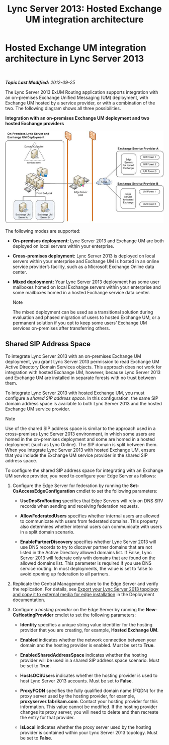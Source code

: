 ﻿---
title: 'Lync Server 2013: Hosted Exchange UM integration architecture'
TOCTitle: Hosted Exchange UM integration architecture
ms:assetid: 0094d5dc-1836-441c-b6e2-f88e35203a8d
ms:mtpsurl: https://technet.microsoft.com/en-us/library/Gg398067(v=OCS.15)
ms:contentKeyID: 48183222
ms.date: 07/23/2014
mtps_version: v=OCS.15
---

<div data-xmlns="http://www.w3.org/1999/xhtml">

<div class="topic" data-xmlns="http://www.w3.org/1999/xhtml" data-msxsl="urn:schemas-microsoft-com:xslt" data-cs="http://msdn.microsoft.com/en-us/">

<div data-asp="http://msdn2.microsoft.com/asp">

# Hosted Exchange UM integration architecture in Lync Server 2013

</div>

<div id="mainSection">

<div id="mainBody">

<span> </span>

_**Topic Last Modified:** 2012-09-25_

The Lync Server 2013 ExUM Routing application supports integration with an on-premises Exchange Unified Messaging (UM) deployment, with Exchange UM hosted by a service provider, or with a combination of the two. The following diagram shows all three possibilities.

**Integration with an on-premises Exchange UM deployment and two hosted Exchange providers**

![On-premises Lync Server Exchange UM Deployment](images/Gg398821.d6498eb9-87ee-40f3-8ecd-852f91546590(OCS.15).jpg "On-premises Lync Server Exchange UM Deployment")

The following modes are supported:

  - **On-premises deployment:** Lync Server 2013 and Exchange UM are both deployed on local servers within your enterprise.

  - **Cross-premises deployment:** Lync Server 2013 is deployed on local servers within your enterprise and Exchange UM is hosted in an online service provider’s facility, such as a Microsoft Exchange Online data center.

  - **Mixed deployment:** Your Lync Server 2013 deployment has some user mailboxes homed on local Exchange servers within your enterprise and some mailboxes homed in a hosted Exchange service data center.
    
    <div>
    

    > [!NOTE]  
    > The mixed deployment can be used as a transitional solution during evaluation and phased migration of users to hosted Exchange UM, or a permanent solution if you opt to keep some users’ Exchange UM services on-premises after transferring others.

    
    </div>

<div>

## Shared SIP Address Space

To integrate Lync Server 2013 with an on-premises Exchange UM deployment, you grant Lync Server 2013 permission to read Exchange UM Active Directory Domain Services objects. This approach does not work for integration with hosted Exchange UM, however, because Lync Server 2013 and Exchange UM are installed in separate forests with no trust between them.

To integrate Lync Server 2013 with hosted Exchange UM, you must configure a *shared SIP address space*. In this configuration, the same SIP domain address space is available to both Lync Server 2013 and the hosted Exchange UM service provider.

<div>


> [!NOTE]  
> Use of the shared SIP address space is similar to the approach used in a cross-premises Lync Server 2013 environment, in which some users are homed in the on-premises deployment and some are homed in a hosted deployment (such as Lync Online). The SIP domain is split between them. When you integrate Lync Server 2013 with hosted Exchange UM, ensure that you include the Exchange UM service provider in the shared SIP address space.



</div>

To configure the shared SIP address space for integrating with an Exchange UM service provider, you need to configure your Edge Server as follows:

1.  Configure the Edge Server for federation by running the **Set-CsAccessEdgeConfiguration** cmdlet to set the following parameters:
    
      - **UseDnsSrvRouting** specifies that Edge Servers will rely on DNS SRV records when sending and receiving federation requests.
    
      - **AllowFederatedUsers** specifies whether internal users are allowed to communicate with users from federated domains. This property also determines whether internal users can communicate with users in a split domain scenario.
    
      - **EnablePartnerDiscovery** specifies whether Lync Server 2013 will use DNS records to try to discover partner domains that are not listed in the Active Directory allowed domains list. If False, Lync Server 2013 will federate only with domains that are found on the allowed domains list. This parameter is required if you use DNS service routing. In most deployments, the value is set to false to avoid opening up federation to all partners.

2.  Replicate the Central Management store to the Edge Server and verify the replication. For details, see [Export your Lync Server 2013 topology and copy it to external media for edge installation](lync-server-2013-export-your-topology-and-copy-it-to-external-media-for-edge-installation.md) in the Deployment documentation.

3.  Configure a *hosting provider* on the Edge Server by running the **New-CsHostingProvider** cmdlet to set the following parameters:
    
      - **Identity** specifies a unique string value identifier for the hosting provider that you are creating, for example, **Hosted Exchange UM**.
    
      - **Enabled** indicates whether the network connection between your domain and the hosting provider is enabled. Must be set to **True**.
    
      - **EnabledSharedAddressSpace** indicates whether the hosting provider will be used in a shared SIP address space scenario. Must be set to **True**.
    
      - **HostsOCSUsers** indicates whether the hosting provider is used to host Lync Server 2013 accounts. Must be set to **False**.
    
      - **ProxyFQDN** specifies the fully qualified domain name (FQDN) for the proxy server used by the hosting provider, for example, **proxyserver.fabrikam.com**. Contact your hosting provider for this information. This value cannot be modified. If the hosting provider changes its proxy server, you will need to delete and then recreate the entry for that provider.
    
      - **IsLocal** indicates whether the proxy server used by the hosting provider is contained within your Lync Server 2013 topology. Must be set to **False**.

</div>

</div>

<span> </span>

</div>

</div>

</div>

